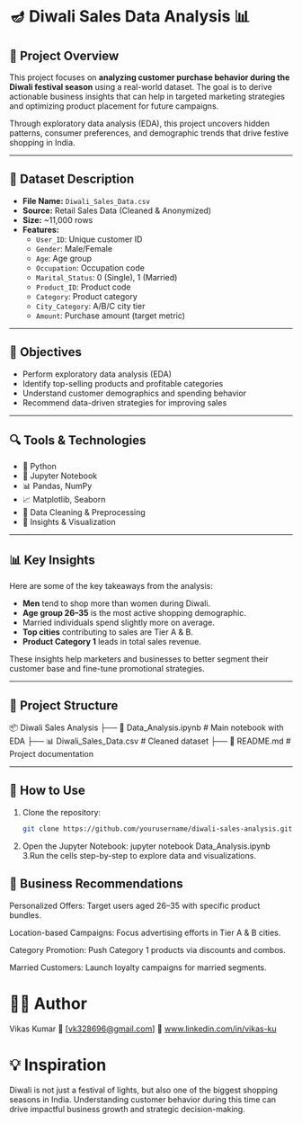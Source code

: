 # 🪔 Diwali Sales Data Analysis 📊

## 📌 Project Overview

This project focuses on **analyzing customer purchase behavior during the Diwali festival season** using a real-world dataset. The goal is to derive actionable business insights that can help in targeted marketing strategies and optimizing product placement for future campaigns.

Through exploratory data analysis (EDA), this project uncovers hidden patterns, consumer preferences, and demographic trends that drive festive shopping in India.

---

## 📁 Dataset Description

- **File Name:** `Diwali_Sales_Data.csv`
- **Source:** Retail Sales Data (Cleaned & Anonymized)
- **Size:** ~11,000 rows
- **Features:**
  - `User_ID`: Unique customer ID
  - `Gender`: Male/Female
  - `Age`: Age group
  - `Occupation`: Occupation code
  - `Marital_Status`: 0 (Single), 1 (Married)
  - `Product_ID`: Product code
  - `Category`: Product category
  - `City_Category`: A/B/C city tier
  - `Amount`: Purchase amount (target metric)

---

## 🎯 Objectives

- Perform exploratory data analysis (EDA)
- Identify top-selling products and profitable categories
- Understand customer demographics and spending behavior
- Recommend data-driven strategies for improving sales

---

## 🔍 Tools & Technologies

- 🐍 Python
- 📓 Jupyter Notebook
- 📊 Pandas, NumPy
- 📈 Matplotlib, Seaborn
- 🧹 Data Cleaning & Preprocessing
- 🧠 Insights & Visualization

---

## 📊 Key Insights

Here are some of the key takeaways from the analysis:

- **Men** tend to shop more than women during Diwali.
- **Age group 26–35** is the most active shopping demographic.
- Married individuals spend slightly more on average.
- **Top cities** contributing to sales are Tier A & B.
- **Product Category 1** leads in total sales revenue.

These insights help marketers and businesses to better segment their customer base and fine-tune promotional strategies.

---

## 📁 Project Structure

📦 Diwali Sales Analysis
├── 📄 Data_Analysis.ipynb # Main notebook with EDA
├── 📊 Diwali_Sales_Data.csv # Cleaned dataset
├── 📄 README.md # Project documentation



---

## 📌 How to Use

1. Clone the repository:
   ```bash
   git clone https://github.com/yourusername/diwali-sales-analysis.git
2. Open the Jupyter Notebook:
   jupyter notebook Data_Analysis.ipynb
3.Run the cells step-by-step to explore data and visualizations.


## 🚀 Business Recommendations

Personalized Offers: Target users aged 26–35 with specific product bundles.

Location-based Campaigns: Focus advertising efforts in Tier A & B cities.

Category Promotion: Push Category 1 products via discounts and combos.

Married Customers: Launch loyalty campaigns for married segments.


# 🙋‍♂️ Author
Vikas Kumar
📧 [vk328696@gmail.com]
🔗 www.linkedin.com/in/vikas-ku

# 💡 Inspiration
Diwali is not just a festival of lights, but also one of the biggest shopping seasons in India. Understanding customer behavior during this time can drive impactful business growth and strategic decision-making.

